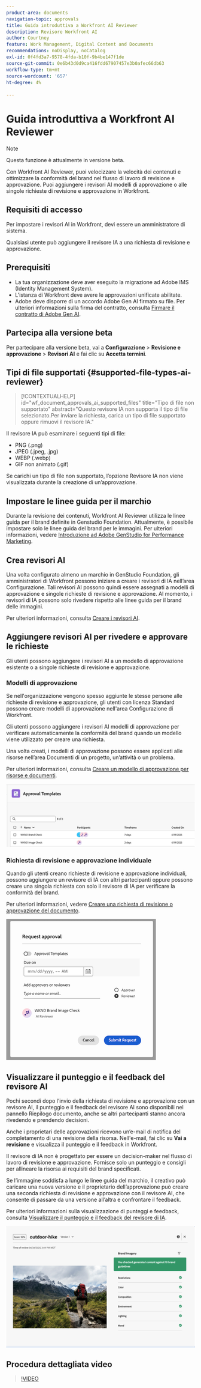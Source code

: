 ```yaml
---
product-area: documents
navigation-topic: approvals
title: Guida introduttiva a Workfront AI Reviewer
description: Revisore Workfront AI
author: Courtney
feature: Work Management, Digital Content and Documents
recommendations: noDisplay, noCatalog
exl-id: 0f4fd3a7-9578-4fda-b10f-9b4be147f1de
source-git-commit: 0e6b43d0d9ca416fdd67907457e3b0afec66db63
workflow-type: tm+mt
source-wordcount: '657'
ht-degree: 4%

---
```


# Guida introduttiva a Workfront AI Reviewer

>[!NOTE]
>
>Questa funzione è attualmente in versione beta.

Con Workfront AI Reviewer, puoi velocizzare la velocità dei contenuti e ottimizzare la conformità del brand nel flusso di lavoro di revisione e approvazione. Puoi aggiungere i revisori AI modelli di approvazione o alle singole richieste di revisione e approvazione in Workfront.

## Requisiti di accesso

Per impostare i revisori AI in Workfront, devi essere un amministratore di sistema.

Qualsiasi utente può aggiungere il revisore IA a una richiesta di revisione e approvazione.


## Prerequisiti

* La tua organizzazione deve aver eseguito la migrazione ad Adobe IMS (Identity Management System).
* L&#39;istanza di Workfront deve avere le approvazioni unificate abilitate.
* Adobe deve disporre di un accordo Adobe Gen AI firmato su file.
Per ulteriori informazioni sulla firma del contratto, consulta [Firmare il contratto di Adobe Gen AI](/help/quicksilver/workfront-basics/ai-assistant/ai-assistant-overview.md#sign-the-adobe-gen-ai-agreement).

## Partecipa alla versione beta

Per partecipare alla versione beta, vai a **Configurazione** > **Revisione e approvazione** > **Revisori AI** e fai clic su **Accetta termini**.


## Tipi di file supportati {#supported-file-types-ai-reviewer}

>[!CONTEXTUALHELP]
>id="wf_document_approvals_ai_supported_files"
>title="Tipo di file non supportato"
>abstract="Questo revisore IA non supporta il tipo di file selezionato.Per inviare la richiesta, carica un tipo di file supportato oppure rimuovi il revisore IA."

Il revisore IA può esaminare i seguenti tipi di file:

* PNG (.png)
* JPEG (.jpeg, .jpg)
* WEBP (.webp)
* GIF non animato (.gif)

Se carichi un tipo di file non supportato, l’opzione Revisore IA non viene visualizzata durante la creazione di un’approvazione.

## Impostare le linee guida per il marchio

Durante la revisione dei contenuti, Workfront AI Reviewer utilizza le linee guida per il brand definite in Genstudio Foundation. Attualmente, è possibile impostare solo le linee guida del brand per le immagini. Per ulteriori informazioni, vedere [Introduzione ad Adobe GenStudio for Performance Marketing](https://experienceleague.adobe.com/it/docs/genstudio-for-performance-marketing/user-guide/get-started).


## Crea revisori AI

Una volta configurato almeno un marchio in GenStudio Foundation, gli amministratori di Workfront possono iniziare a creare i revisori di IA nell’area Configurazione. Tali revisori AI possono quindi essere assegnati a modelli di approvazione e singole richieste di revisione e approvazione. Al momento, i revisori di IA possono solo rivedere rispetto alle linee guida per il brand delle immagini.

Per ulteriori informazioni, consulta [Creare i revisori AI](/help/quicksilver/review-and-approve-work/document-reviews-and-approvals/set-up-ai-reviewer.md).

## Aggiungere revisori AI per rivedere e approvare le richieste

Gli utenti possono aggiungere i revisori AI a un modello di approvazione esistente o a singole richieste di revisione e approvazione.

### Modelli di approvazione

Se nell&#39;organizzazione vengono spesso aggiunte le stesse persone alle richieste di revisione e approvazione, gli utenti con licenza Standard possono creare modelli di approvazione nell&#39;area Configurazione di Workfront.

Gli utenti possono aggiungere i revisori AI modelli di approvazione per verificare automaticamente la conformità del brand quando un modello viene utilizzato per creare una richiesta.

Una volta creati, i modelli di approvazione possono essere applicati alle risorse nell’area Documenti di un progetto, un’attività o un problema.

Per ulteriori informazioni, consulta [Creare un modello di approvazione per risorse e documenti](/help/quicksilver/review-and-approve-work/document-reviews-and-approvals/manage-document-approvals/create-approval-template.md).

![elenco di modelli che mostra i revisori AI](assets/ai-review-templates.png)

### Richiesta di revisione e approvazione individuale

Quando gli utenti creano richieste di revisione e approvazione individuali, possono aggiungere un revisore di IA con altri partecipanti oppure possono creare una singola richiesta con solo il revisore di IA per verificare la conformità del brand.

Per ulteriori informazioni, vedere [Creare una richiesta di revisione o approvazione del documento](/help/quicksilver/review-and-approve-work/document-reviews-and-approvals/manage-document-approvals/create-a-document-approval.md).


![Revisore IA aggiunto alla richiesta di approvazione individuale](assets/ad-ai-reviewer-to-request.png)

## Visualizzare il punteggio e il feedback del revisore AI

Pochi secondi dopo l’invio della richiesta di revisione e approvazione con un revisore AI, il punteggio e il feedback del revisore AI sono disponibili nel pannello Riepilogo documento, anche se altri partecipanti stanno ancora rivedendo e prendendo decisioni.

Anche i proprietari delle approvazioni ricevono un’e-mail di notifica del completamento di una revisione della risorsa. Nell&#39;e-mail, fai clic su **Vai a revisione** e visualizza il punteggio e il feedback in Workfront.

Il revisore di IA non è progettato per essere un decision-maker nel flusso di lavoro di revisione e approvazione. Fornisce solo un punteggio e consigli per allineare la risorsa ai requisiti del brand specificati.

Se l’immagine soddisfa a lungo le linee guida del marchio, il creativo può caricare una nuova versione e il proprietario dell’approvazione può creare una seconda richiesta di revisione e approvazione con il revisore AI, che consente di passare da una versione all’altra e confrontare il feedback.

Per ulteriori informazioni sulla visualizzazione di punteggi e feedback, consulta [Visualizzare il punteggio e il feedback del revisore di IA](/help/quicksilver/review-and-approve-work/document-reviews-and-approvals/view-ai-reviewer-feedback.md).


![Feedback revisore IA](assets/ai-reviewer-feedback.png)


## Procedura dettagliata video

>[!VIDEO](https://video.tv.adobe.com/v/3470847/)